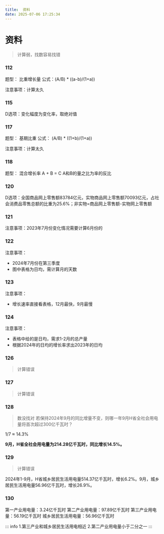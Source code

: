 ```yaml
---
title:  资料
date: 2025-07-06 17:25:34
---
```

# 资料

> 计算弱，找数容易找错

### 112

题型： 比重增长量
公式：(A/B) * ((a-b)/(1+a))

注意事项：计算太久

### 115

D选项：变化幅度为变化率，取绝对值


### 117

题型： 基期比重
公式： (A/B) * ((1+b)/(1+a))

注意事项：计算太久

### 118

题型： 混合增长率
A + B = C A和B的量之比为率的反比


### 120

D选项：全国商品网上零售额83784亿元，实物商品网上零售额70093亿元，占社会消费品零售总额的比重为25.6%；非实物=商品网上零售额-实物网上零售额



### 121

注意事项：2023年7月份变化情况需要计算6月份的

### 122

注意事项：
- 2024年7月份在第三季度
- 图中表格为日均，需计算月的天数

### 123

注意事项：
- 增长速率直接看表格，12月最快，9月最慢

### 124

注意事项：
- 表格中给的是日均，需求1-2月的总产量
- 根据2024年的日均的增长率求出2023年的日均

### 126

> 计算错误


### 127

> 计算错误

### 128
> 数没找对
若保持2024年9月的同比增量不变，则哪一年9月H省全社会用电量将首次超过300亿千瓦时？

1/7 ≈ 14.3%

**9月，H省全社会用电量为214.28亿千瓦时，同比增长14.5%。**

### 129
> 计算错误

2024年1-9月，H省城乡居民生活用电量514.37亿千瓦时，增长6.2%。9月，城乡居民生活用电量56.96亿千瓦时，增长26.9%。

### 130
第一产业用电量：3.24亿千瓦时
第二产业用电量：97.89亿千瓦时
第三产业用电量：56.19亿千瓦时
城乡居民生活用电量：56.96亿千瓦时

::: info
1.第三产业和城乡居民生活用电相近
2.第二产业用电量小于二分之一
:::
